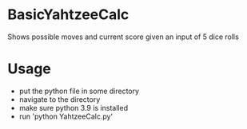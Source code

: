 # BasicYahtzeeCalc
Shows possible moves and current score given an input of 5 dice rolls

# Usage
* put the python file in some directory
* navigate to the directory
* make sure python 3.9 is installed
* run 'python YahtzeeCalc.py'
